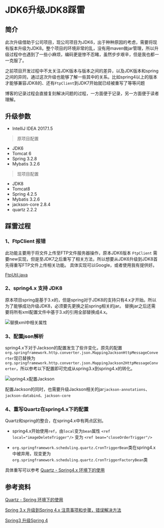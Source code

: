 # JDK6升级JDK8踩雷

## 简介 ##

此次升级借助于公司项目，现公司项目为JDK6，出于种种原因的考虑，需要将现有版本升级为JDK8。整个项目的环境非常的乱，没有用maven做jar管理，所以升级过程中也遇到了一些小麻烦，编码更是惨不忍睹，虽然步步艰辛，但是我也都一一克服了。

之前项目开发过程中不太关注JDK版本与版本之间的差异，以及JDK版本和spring之间的异同，通过这次升级也能够了解一些其中的关系。比如spring4以上的版本才能够兼容JDK8的、还有`FtpClient`到JDK7开始就已经被重写了等等问题

博客的记录过程会直接复刻解决问题的过程，一方面便于记录，另一方面便于读者理解。

## 升级参数 ##

- IntelliJ IDEA 2017.1.5

> 原项目配置

- JDK6
- Tomcat 6
- Spring 3.2.8
- Mybatis 3.2.6

> 现项目配置

- JDK8
- Tomcat8
- Spring 4.2.5
- Mybatis 3.2.6
- jackson-core 2.8.4
- quartz 2.2.2


## 踩雷过程 ##

### 1、FtpClient 报错 ###

此功能主要用于将文件上传至FTP文件服务器操作，原本JDK6版本 `FtpClient` 需要new实现，但是至JDK7之后重写了相关方法，所以想要从JDK6升级到JDK8首先得重写FTP文件上传相关功能。 具体实现可以Google，或者使用我有提供好。

[FtpUtil.java](https://github.com/pengcgithub/share.utils/blob/master/src/main/java/com/share/network/FtpUtil.java)

### 2、spring4.x 支持 JDK8 ###

原本项目spring是基于3.x的，但是spring对于JDK8的支持只有4.x才开始。所以为了能够成功升级JDK8，必须要先更换之前spring相关的jar。
替换jar之后还需要将所有xml配置文件中基于3.x的引用全部替换成4.x。

![替换xml中相关属性](http://i.imgur.com/fZn8Uzh.png)

### 3、配置json解析 ###

spring4.x下对于Jackson的配置发生了些许变化，原先的配置`org.springframework.http.converter.json.MappingJacksonHttpMessageConverter`现已替换为`org.springframework.http.converter.json.MappingJackson2HttpMessageConverter`，所以参考以下配置即可完成从spring3.x到spring4.x的转化。

![spring4.x配置Jackson](http://i.imgur.com/hoK26Wn.png)

配置Jackson的同时，也需要升级Jackson相关的jar`jackson-annotations`、`jackson-databind`、`jackson-core`

### 4、重写Quartz在spring4.x下的配置 ###

Quartz和spring的整合，在spring4.x中有两点区别。

- spring4.x开始使用`ref`，由`local`变为`bean`属性
`<ref local="imageDeleteTrigger"/>` 变为 `<ref bean="closeOrderTrigger"/>`

- `org.springframework.scheduling.quartz.CronTriggerBean`类在spring4.x中被弃用，现变更为`org.springframework.scheduling.quartz.CronTriggerFactoryBean`类

具体重写可以参考 [Quartz - Spring4.x 环境下的使用](http://www.cnblogs.com/solverpeng/p/5908381.html)


## 参考资料 ##

[Quartz - Spring 环境下的使用](http://www.cnblogs.com/solverpeng/p/5908381.html)

[Spring 3.x 升级到Spring 4.x 注意事项和步骤，错误解决方法](http://www.sojson.com/blog/145.html)

[ Spring3 升级Spring 4](http://blog.csdn.net/three_man/article/details/51173140)
